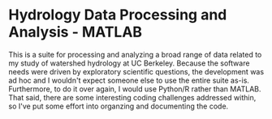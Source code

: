 # Hydrology Data Processing and Analysis - MATLAB

This is a suite for processing and analyzing a broad range of data related to my study of watershed hydrology at UC Berkeley. Because the software needs were driven by exploratory scientific questions, the development was ad hoc and I wouldn't expect someone else to use the entire suite as-is. Furthermore, to do it over again, I would use Python/R rather than MATLAB. That said, there are some interesting coding challenges addressed within, so I've put some effort into organzing and documenting the code. 


